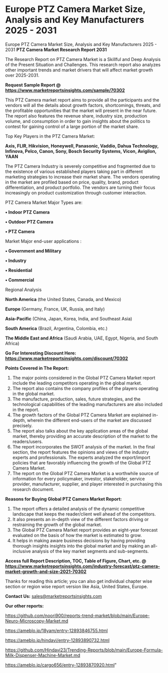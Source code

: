 # Europe PTZ Camera Market Size, Analysis and Key Manufacturers 2025 - 2031
Europe PTZ Camera Market Size, Analysis and Key Manufacturers 2025 - 2031
<strong>PTZ Camera Market Research Report 2031</strong>

The Research Report on PTZ Camera Market is a Skillful and Deep Analysis of the Present Situation and Challenges. This research report also analyzes other important trends and market drivers that will affect market growth over 2025-2031.

<strong>Request Sample Report @ <a href=https://www.marketreportsinsights.com/sample/70302>https://www.marketreportsinsights.com/sample/70302</a></strong>

This PTZ Camera market report aims to provide all the participants and the vendors will all the details about growth factors, shortcomings, threats, and the profitable opportunities that the market will present in the near future. The report also features the revenue share, industry size, production volume, and consumption in order to gain insights about the politics to contest for gaining control of a large portion of the market share.

Top Key Players in the PTZ Camera Market:

<strong>Axis, FLIR, Hikvision, Honeywell, Panasonic, Vaddio, Dahua Technology, Infinova, Pelco, Canon, Sony, Bosch Security Systems, Vicon, Avigilon, YAAN</strong>

The PTZ Camera Industry is severely competitive and fragmented due to the existence of various established players taking part in different marketing strategies to increase their market share. The vendors operating in the market are profiled based on price, quality, brand, product differentiation, and product portfolio. The vendors are turning their focus increasingly on product customization through customer interaction.

PTZ Camera Market Major Types are:

<strong>• Indoor PTZ Camera

• Outdoor PTZ Camera

• PTZ Camera</strong>

Market Major end-user applications :

<strong>• Government and Military

• Industry

• Residential

• Commercial</strong>

Regional Analysis

</u><strong><b>North America</b></strong> (the United States, Canada, and Mexico)

<strong><b>Europe </b></strong>(Germany, France, UK, Russia, and Italy)

<strong><b>Asia-Pacific</b></strong> (China, Japan, Korea, India, and Southeast Asia)

<strong><b>South America</b></strong> (Brazil, Argentina, Colombia, etc.)

<strong><b>The Middle East and Africa</b></strong> (Saudi Arabia, UAE, Egypt, Nigeria, and South Africa)

<strong>Go For Interesting Discount Here: <a href=https://www.marketreportsinsights.com/discount/70302>https://www.marketreportsinsights.com/discount/70302</a></strong>

<strong>Points Covered in The Report:</strong>
<ol>
  <li>The major points considered in the Global PTZ Camera Market report include the leading competitors operating in the global market.</li>
  <li>The report also contains the company profiles of the players operating in the global market.</li>
  <li>The manufacture, production, sales, future strategies, and the technological capabilities of the leading manufacturers are also included in the report.</li>
  <li>The growth factors of the Global PTZ Camera Market are explained in-depth, wherein the different end-users of the market are discussed precisely.</li>
  <li>The report also talks about the key application areas of the global market, thereby providing an accurate description of the market to the readers/users.</li>
  <li>The report incorporates the SWOT analysis of the market. In the final section, the report features the opinions and views of the industry experts and professionals. The experts analyzed the export/import policies that are favorably influencing the growth of the Global PTZ Camera Market.</li>
  <li>The report on the Global PTZ Camera Market is a worthwhile source of information for every policymaker, investor, stakeholder, service provider, manufacturer, supplier, and player interested in purchasing this research document.</li>
</ol>
<strong>Reasons for Buying Global PTZ Camera Market Report:</strong>

<ol>
  <li>The report offers a detailed analysis of the dynamic competitive landscape that keeps the reader/client well ahead of the competitors.</li>
  <li>It also presents an in-depth view of the different factors driving or restraining the growth of the global market.</li>
  <li>The Global PTZ Camera Market report provides an eight-year forecast evaluated on the basis of how the market is estimated to grow.</li>
  <li>It helps in making aware business decisions by having providing thorough insights insights into the global market and by making an all-inclusive analysis of the key market segments and sub-segments.</li>
</ol>
<strong>Access full Report Description, TOC, Table of Figure, Chart, etc. @ <a href=https://www.marketreportsinsights.com/industry-forecast/ptz-camera-market-growth-and-size-2021-70302>https://www.marketreportsinsights.com/industry-forecast/ptz-camera-market-growth-and-size-2021-70302</a></strong>


Thanks for reading this article; you can also get individual chapter wise section or region wise report version like Asia, United States, Europe.

<strong>Contact Us:</strong>
sales@marketreportsinsights.com

<strong>Our other reports:</strong>

<a href=https://github.com/noori900/reports-trend-market/blob/main/Europe-Neuro-Microscopy-Market.md>https://github.com/noori900/reports-trend-market/blob/main/Europe-Neuro-Microscopy-Market.md</a>

<a href=https://ameblo.jp/18yam/entry-12893846755.html>https://ameblo.jp/18yam/entry-12893846755.html</a>

<a href=https://ameblo.jp/hindavi/entry-12893890732.html>https://ameblo.jp/hindavi/entry-12893890732.html</a>

<a href=https://github.com/Hindavi23/Trending-Reports/blob/main/Europe-Formula-Milk-Dispenser-Machine-Market.md>https://github.com/Hindavi23/Trending-Reports/blob/main/Europe-Formula-Milk-Dispenser-Machine-Market.md</a>

<a href=https://ameblo.jp/cargo656/entry-12893870920.html>https://ameblo.jp/cargo656/entry-12893870920.html</a>"
